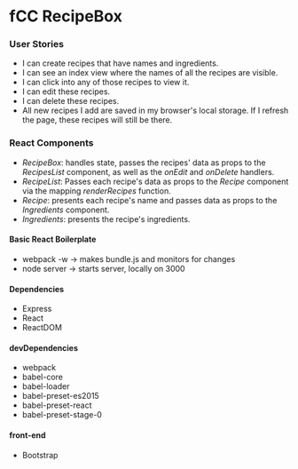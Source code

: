 # fCC RecipeBox

### User Stories
* I can create recipes that have names and ingredients.
* I can see an index view where the names of all the recipes are visible.
* I can click into any of those recipes to view it.
* I can edit these recipes.
* I can delete these recipes.
* All new recipes I add are saved in my browser's local storage. If I refresh the page, these recipes will still be there.

### React Components
* *RecipeBox*: handles state, passes the recipes' data as props to the *RecipesList* component, as well as the *onEdit* and *onDelete* handlers.
* *RecipeList*: Passes each recipe's data as props to the *Recipe* component via the mapping *renderRecipes* function.
* *Recipe*: presents each recipe's name and passes data as props to the *Ingredients* component.
* *Ingredients*: presents the recipe's ingredients.


#### Basic React Boilerplate
* webpack -w -> makes bundle.js and monitors for changes
* node server -> starts server, locally on 3000

#### Dependencies
* Express
* React
* ReactDOM


#### devDependencies

* webpack
* babel-core
* babel-loader
* babel-preset-es2015
* babel-preset-react
* babel-preset-stage-0

#### front-end
* Bootstrap
